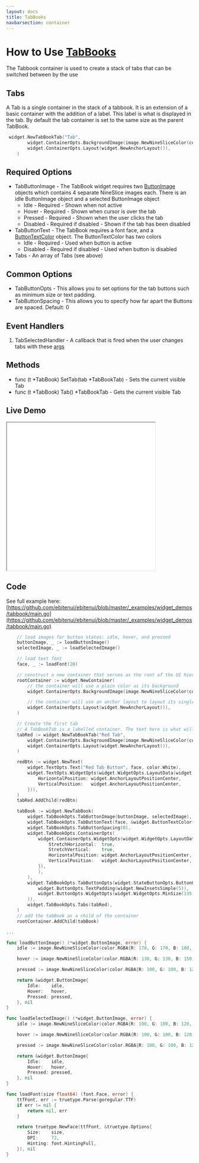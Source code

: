 ```yaml
---
layout: docs
title: TabBooks
navbarsection: container
---
```


How to Use [TabBooks](https://pkg.go.dev/github.com/ebitenui/ebitenui/widget#TabBook)
====================

The Tabbook container is used to create a stack of tabs that can be switched between by the use

Tabs
------
A Tab is a single container in the stack of a tabbook. It is an extension of a basic container with the addition of a label.
This label is what is displayed in the tab. By default the tab container is set to the same size as the parent TabBook.

~~~go
 widget.NewTabBookTab("Tab",
		widget.ContainerOpts.BackgroundImage(image.NewNineSliceColor(color.RGBA{0, 255, 0, 0xff})),
		widget.ContainerOpts.Layout(widget.NewAnchorLayout()),
	)
~~~

Required Options
------
* TabButtonImage - The TabBook widget requires two [ButtonImage](https://pkg.go.dev/github.com/ebitenui/ebitenui/widget#ButtonImage) objects which contains 4 separate NineSlice images each. There is an idle ButtonImage object and a selected ButtonImage object
    * Idle - Required - Shown when not active
    * Hover - Required - Shown when cursor is over the tab
    * Pressed - Required - Shown when the user clicks the tab
    * Disabled - Required if disabled - Shown if the tab has been disabled
* TabButtonText - The TabBook requires a font face, and a [ButtonTextColor](https://pkg.go.dev/github.com/ebitenui/ebitenui/widget#ButtonTextColor) object. The ButtonTextColor has two colors
    * Idle - Required - Used when button is active
    * Disabled - Required if disabled - Used when button is disabled
* Tabs - An array of Tabs (see above)

Common Options
------
* TabButtonOpts - This allows you to set options for the tab buttons such as minimum size or text padding.
* TabButtonSpacing - This allows you to specify how far apart the Buttons are spaced. Default: 0

Event Handlers
------
1. TabSelectedHandler - A callback that is fired when the user changes tabs with these [args](https://pkg.go.dev/github.com/ebitenui/ebitenui/widget#TabBookTabSelectedEventArgs)

Methods
------
* func (t *TabBook) SetTab(tab *TabBookTab) - Sets the current visible Tab
* func (t *TabBook) Tab() *TabBookTab - Gets the current visible Tab

Live Demo
-----------

<iframe src="/wasm_control/tabbook.html" height="400" width="400" title="Live Demo" scrolling="no"></iframe>


Code
-------
See full example here: [https://github.com/ebitenui/ebitenui/blob/master/_examples/widget_demos/tabbook/main.go](https://github.com/ebitenui/ebitenui/blob/master/_examples/widget_demos/tabbook/main.go)

~~~go
	// load images for button states: idle, hover, and pressed
	buttonImage, _ := loadButtonImage()
	selectedImage, _ := loadSelectedImage()

	// load text font
	face, _ := loadFont(20)

	// construct a new container that serves as the root of the UI hierarchy
	rootContainer := widget.NewContainer(
		// the container will use a plain color as its background
		widget.ContainerOpts.BackgroundImage(image.NewNineSliceColor(color.RGBA{0x13, 0x1a, 0x22, 0xff})),

		// the container will use an anchor layout to layout its single child widget
		widget.ContainerOpts.Layout(widget.NewAnchorLayout()),
	)

	// Create the first tab
	// A TabBookTab is a labelled container. The text here is what will show up in the tab button
	tabRed := widget.NewTabBookTab("Red Tab",
		widget.ContainerOpts.BackgroundImage(image.NewNineSliceColor(color.RGBA{255, 0, 0, 255})),
		widget.ContainerOpts.Layout(widget.NewAnchorLayout()),
	)

	redBtn := widget.NewText(
		widget.TextOpts.Text("Red Tab Button", face, color.White),
		widget.TextOpts.WidgetOpts(widget.WidgetOpts.LayoutData(widget.AnchorLayoutData{
			HorizontalPosition: widget.AnchorLayoutPositionCenter,
			VerticalPosition:   widget.AnchorLayoutPositionCenter,
		})),
	)
	tabRed.AddChild(redBtn)

	tabBook := widget.NewTabBook(
		widget.TabBookOpts.TabButtonImage(buttonImage, selectedImage),
		widget.TabBookOpts.TabButtonText(face, &widget.ButtonTextColor{Idle: color.White}),
		widget.TabBookOpts.TabButtonSpacing(0),
		widget.TabBookOpts.ContainerOpts(
			widget.ContainerOpts.WidgetOpts(widget.WidgetOpts.LayoutData(widget.AnchorLayoutData{
				StretchHorizontal:  true,
				StretchVertical:    true,
				HorizontalPosition: widget.AnchorLayoutPositionCenter,
				VerticalPosition:   widget.AnchorLayoutPositionCenter,
			}),
			),
		),
		widget.TabBookOpts.TabButtonOpts(widget.StateButtonOpts.ButtonOpts(
			widget.ButtonOpts.TextPadding(widget.NewInsetsSimple(5)),
			widget.ButtonOpts.WidgetOpts(widget.WidgetOpts.MinSize(135, 0)),
		)),
		widget.TabBookOpts.Tabs(tabRed),
	)
	// add the tabBook as a child of the container
	rootContainer.AddChild(tabBook)

...

func loadButtonImage() (*widget.ButtonImage, error) {
	idle := image.NewNineSliceColor(color.RGBA{R: 170, G: 170, B: 180, A: 255})

	hover := image.NewNineSliceColor(color.RGBA{R: 130, G: 130, B: 150, A: 255})

	pressed := image.NewNineSliceColor(color.RGBA{R: 100, G: 100, B: 120, A: 255})

	return &widget.ButtonImage{
		Idle:    idle,
		Hover:   hover,
		Pressed: pressed,
	}, nil
}

func loadSelectedImage() (*widget.ButtonImage, error) {
	idle := image.NewNineSliceColor(color.RGBA{R: 100, G: 100, B: 120, A: 255})

	hover := image.NewNineSliceColor(color.RGBA{R: 100, G: 100, B: 120, A: 255})

	pressed := image.NewNineSliceColor(color.RGBA{R: 100, G: 100, B: 120, A: 255})

	return &widget.ButtonImage{
		Idle:    idle,
		Hover:   hover,
		Pressed: pressed,
	}, nil
}

func loadFont(size float64) (font.Face, error) {
	ttfFont, err := truetype.Parse(goregular.TTF)
	if err != nil {
		return nil, err
	}

	return truetype.NewFace(ttfFont, &truetype.Options{
		Size:    size,
		DPI:     72,
		Hinting: font.HintingFull,
	}), nil
}

~~~
